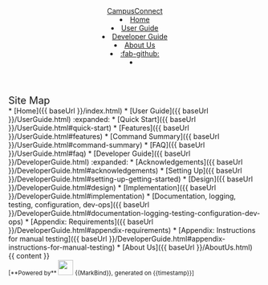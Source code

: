<head-bottom>
  <link rel="stylesheet" href="{{baseUrl}}/stylesheets/main.css">
</head-bottom>

<header sticky>
  <navbar type="dark">
    <a slot="brand" href="{{baseUrl}}/index.html" title="Home" class="navbar-brand">CampusConnect</a>
    <li><a href="{{baseUrl}}/index.html" class="nav-link">Home</a></li>
    <li><a href="{{baseUrl}}/UserGuide.html" class="nav-link">User Guide</a></li>
    <li><a href="{{baseUrl}}/DeveloperGuide.html" class="nav-link">Developer Guide</a></li>
    <li><a href="{{baseUrl}}/AboutUs.html" class="nav-link">About Us</a></li>
    <li><a href="https://github.com/AY2425S1-CS2103T-F14a-4/tp" target="_blank" class="nav-link"><md>:fab-github:</md></a>
    </li>
    <li slot="right">
      <form class="navbar-form">
        <searchbar :data="searchData" placeholder="Search" :on-hit="searchCallback" menu-align-right></searchbar>
      </form>
    </li>
  </navbar>
</header>

<div id="flex-body">
  <nav id="site-nav">
    <div class="site-nav-top">
      <div class="fw-bold mb-2" style="font-size: 1.25rem;">Site Map</div>
    </div>
    <div class="nav-component slim-scroll">
      <site-nav>
* [Home]({{ baseUrl }}/index.html)
* [User Guide]({{ baseUrl }}/UserGuide.html) :expanded:
  * [Quick Start]({{ baseUrl }}/UserGuide.html#quick-start)
  * [Features]({{ baseUrl }}/UserGuide.html#features)
  * [Command Summary]({{ baseUrl }}/UserGuide.html#command-summary)
  * [FAQ]({{ baseUrl }}/UserGuide.html#faq)
* [Developer Guide]({{ baseUrl }}/DeveloperGuide.html) :expanded:
  * [Acknowledgements]({{ baseUrl }}/DeveloperGuide.html#acknowledgements)
  * [Setting Up]({{ baseUrl }}/DeveloperGuide.html#setting-up-getting-started)
  * [Design]({{ baseUrl }}/DeveloperGuide.html#design)
  * [Implementation]({{ baseUrl }}/DeveloperGuide.html#implementation)
  * [Documentation, logging, testing, configuration, dev-ops]({{ baseUrl }}/DeveloperGuide.html#documentation-logging-testing-configuration-dev-ops)
  * [Appendix: Requirements]({{ baseUrl }}/DeveloperGuide.html#appendix-requirements)
  * [Appendix: Instructions for manual testing]({{ baseUrl }}/DeveloperGuide.html#appendix-instructions-for-manual-testing)
* [About Us]({{ baseUrl }}/AboutUs.html)
      </site-nav>
    </div>
  </nav>
  <div id="content-wrapper">
    {{ content }}
  </div>
  <nav id="page-nav">
    <div class="nav-component slim-scroll">
      <page-nav />
    </div>
  </nav>
  <scroll-top-button></scroll-top-button>
</div>

<footer>
  <!-- Support MarkBind by including a link to us on your landing page! -->
  <div class="text-center">
    <small>[<md>**Powered by**</md> <img src="https://markbind.org/favicon.ico" width="30"> {{MarkBind}}, generated on {{timestamp}}]</small>
  </div>
</footer>
